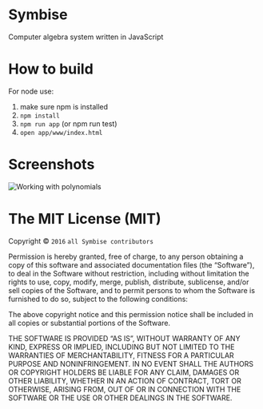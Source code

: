 # Symbise
Computer algebra system written in JavaScript

# How to build

For node use:

1. make sure npm is installed
2. ```npm install```
3. ```npm run app``` (or npm run test) 
4. ```open app/www/index.html```

# Screenshots
![Working with polynomials](http://i.imgur.com/KSkg80A.png)

# The MIT License (MIT)

Copyright © `2016` `all Symbise contributors`

Permission is hereby granted, free of charge, to any person
obtaining a copy of this software and associated documentation
files (the “Software”), to deal in the Software without
restriction, including without limitation the rights to use,
copy, modify, merge, publish, distribute, sublicense, and/or sell
copies of the Software, and to permit persons to whom the
Software is furnished to do so, subject to the following
conditions:

The above copyright notice and this permission notice shall be
included in all copies or substantial portions of the Software.

THE SOFTWARE IS PROVIDED “AS IS”, WITHOUT WARRANTY OF ANY KIND,
EXPRESS OR IMPLIED, INCLUDING BUT NOT LIMITED TO THE WARRANTIES
OF MERCHANTABILITY, FITNESS FOR A PARTICULAR PURPOSE AND
NONINFRINGEMENT. IN NO EVENT SHALL THE AUTHORS OR COPYRIGHT
HOLDERS BE LIABLE FOR ANY CLAIM, DAMAGES OR OTHER LIABILITY,
WHETHER IN AN ACTION OF CONTRACT, TORT OR OTHERWISE, ARISING
FROM, OUT OF OR IN CONNECTION WITH THE SOFTWARE OR THE USE OR
OTHER DEALINGS IN THE SOFTWARE.
